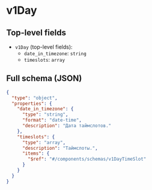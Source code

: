 # v1Day

## Top-level fields
- `v1Day` (top-level fields):
  - `date_in_timezone`: `string`
  - `timeslots`: `array`

## Full schema (JSON)
```json
{
  "type": "object",
  "properties": {
    "date_in_timezone": {
      "type": "string",
      "format": "date-time",
      "description": "Дата таймслотов."
    },
    "timeslots": {
      "type": "array",
      "description": "Таймслоты.",
      "items": {
        "$ref": "#/components/schemas/v1DayTimeSlot"
      }
    }
  }
}
```
